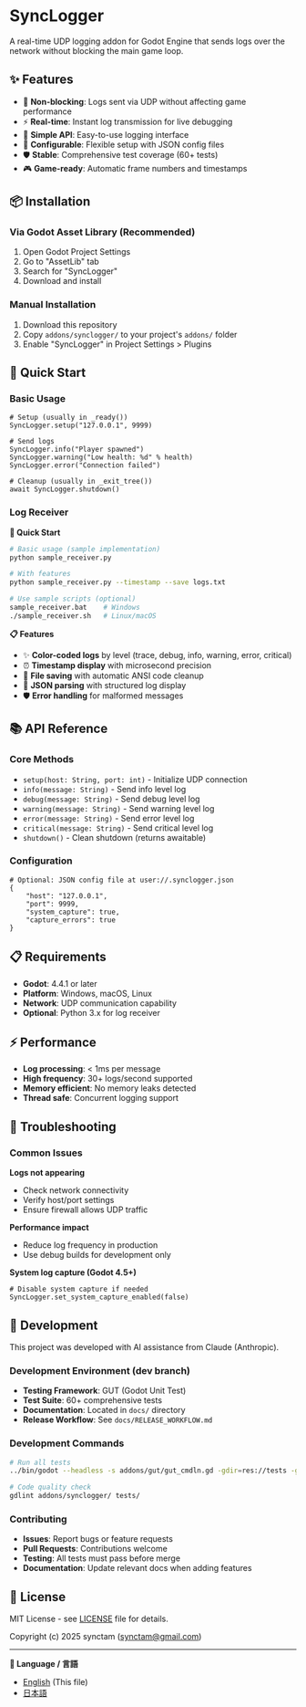 # SyncLogger

A real-time UDP logging addon for Godot Engine that sends logs over the network without blocking the main game loop.

## ✨ Features

- 🚀 **Non-blocking**: Logs sent via UDP without affecting game performance
- ⚡ **Real-time**: Instant log transmission for live debugging
- 🎯 **Simple API**: Easy-to-use logging interface
- 🔧 **Configurable**: Flexible setup with JSON config files
- 🛡️ **Stable**: Comprehensive test coverage (60+ tests)
- 🎮 **Game-ready**: Automatic frame numbers and timestamps

## 📦 Installation

### Via Godot Asset Library (Recommended)
1. Open Godot Project Settings
2. Go to "AssetLib" tab
3. Search for "SyncLogger"
4. Download and install

### Manual Installation
1. Download this repository
2. Copy `addons/synclogger/` to your project's `addons/` folder
3. Enable "SyncLogger" in Project Settings > Plugins

## 🚀 Quick Start

### Basic Usage
```gdscript
# Setup (usually in _ready())
SyncLogger.setup("127.0.0.1", 9999)

# Send logs
SyncLogger.info("Player spawned")
SyncLogger.warning("Low health: %d" % health)
SyncLogger.error("Connection failed")

# Cleanup (usually in _exit_tree())
await SyncLogger.shutdown()
```

### Log Receiver

**🚀 Quick Start**
```bash
# Basic usage (sample implementation)
python sample_receiver.py

# With features
python sample_receiver.py --timestamp --save logs.txt

# Use sample scripts (optional)
sample_receiver.bat    # Windows
./sample_receiver.sh   # Linux/macOS
```

**📋 Features**
- ✨ **Color-coded logs** by level (trace, debug, info, warning, error, critical)
- ⏰ **Timestamp display** with microsecond precision
- 💾 **File saving** with automatic ANSI code cleanup
- 🎯 **JSON parsing** with structured log display
- 🛡️ **Error handling** for malformed messages

## 📚 API Reference

### Core Methods
- `setup(host: String, port: int)` - Initialize UDP connection
- `info(message: String)` - Send info level log
- `debug(message: String)` - Send debug level log
- `warning(message: String)` - Send warning level log
- `error(message: String)` - Send error level log
- `critical(message: String)` - Send critical level log
- `shutdown()` - Clean shutdown (returns awaitable)

### Configuration
```gdscript
# Optional: JSON config file at user://.synclogger.json
{
    "host": "127.0.0.1",
    "port": 9999,
    "system_capture": true,
    "capture_errors": true
}
```

## 📋 Requirements

- **Godot**: 4.4.1 or later
- **Platform**: Windows, macOS, Linux
- **Network**: UDP communication capability
- **Optional**: Python 3.x for log receiver

## ⚡ Performance

- **Log processing**: < 1ms per message
- **High frequency**: 30+ logs/second supported
- **Memory efficient**: No memory leaks detected
- **Thread safe**: Concurrent logging support

## 🔧 Troubleshooting

### Common Issues

**Logs not appearing**
- Check network connectivity
- Verify host/port settings
- Ensure firewall allows UDP traffic

**Performance impact**
- Reduce log frequency in production
- Use debug builds for development only

**System log capture (Godot 4.5+)**
```gdscript
# Disable system capture if needed
SyncLogger.set_system_capture_enabled(false)
```

## 🤝 Development

This project was developed with AI assistance from Claude (Anthropic).

### Development Environment (dev branch)
- **Testing Framework**: GUT (Godot Unit Test)
- **Test Suite**: 60+ comprehensive tests
- **Documentation**: Located in `docs/` directory
- **Release Workflow**: See `docs/RELEASE_WORKFLOW.md`

### Development Commands
```bash
# Run all tests
../bin/godot --headless -s addons/gut/gut_cmdln.gd -gdir=res://tests -gexit

# Code quality check
gdlint addons/synclogger/ tests/
```

### Contributing
- **Issues**: Report bugs or feature requests
- **Pull Requests**: Contributions welcome
- **Testing**: All tests must pass before merge
- **Documentation**: Update relevant docs when adding features

## 📄 License

MIT License - see [LICENSE](LICENSE) file for details.

Copyright (c) 2025 synctam (synctam@gmail.com)

---

**📖 Language / 言語**
- [English](README.md) (This file)
- [日本語](README_ja.md)